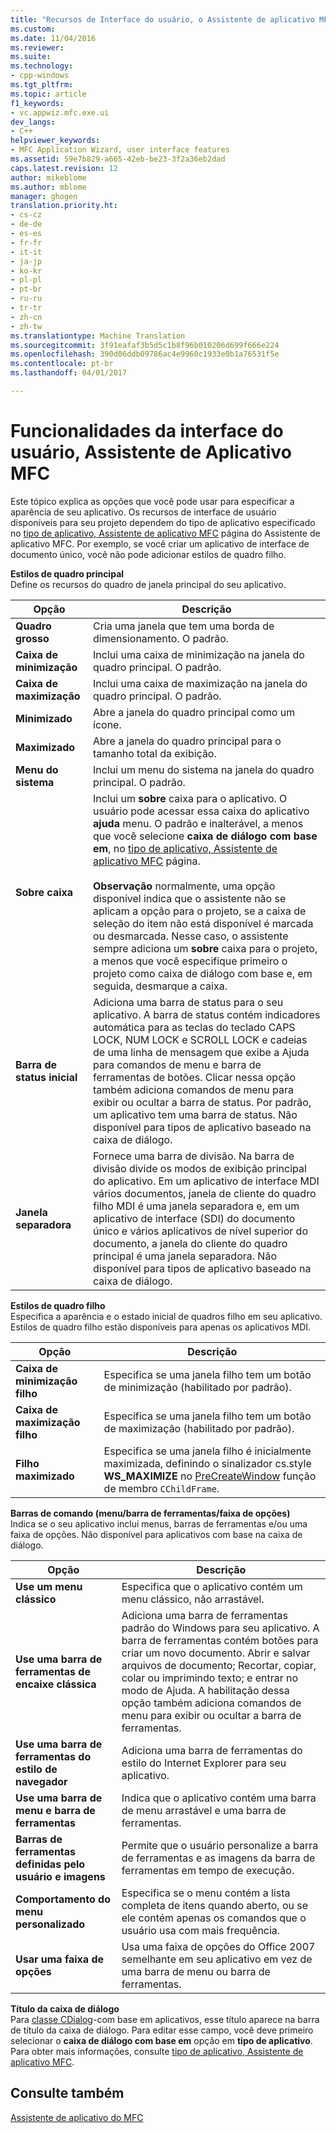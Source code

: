 ```yaml
---
title: "Recursos de Interface do usuário, o Assistente de aplicativo MFC | Microsoft Docs"
ms.custom: 
ms.date: 11/04/2016
ms.reviewer: 
ms.suite: 
ms.technology:
- cpp-windows
ms.tgt_pltfrm: 
ms.topic: article
f1_keywords:
- vc.appwiz.mfc.exe.ui
dev_langs:
- C++
helpviewer_keywords:
- MFC Application Wizard, user interface features
ms.assetid: 59e7b829-a665-42eb-be23-3f2a36eb2dad
caps.latest.revision: 12
author: mikeblome
ms.author: mblome
manager: ghogen
translation.priority.ht:
- cs-cz
- de-de
- es-es
- fr-fr
- it-it
- ja-jp
- ko-kr
- pl-pl
- pt-br
- ru-ru
- tr-tr
- zh-cn
- zh-tw
ms.translationtype: Machine Translation
ms.sourcegitcommit: 3f91eafaf3b5d5c1b8f96b010206d699f666e224
ms.openlocfilehash: 390d06ddb09786ac4e9960c1933e0b1a76531f5e
ms.contentlocale: pt-br
ms.lasthandoff: 04/01/2017

---
```

# <a name="user-interface-features-mfc-application-wizard"></a>Funcionalidades da interface do usuário, Assistente de Aplicativo MFC
Este tópico explica as opções que você pode usar para especificar a aparência de seu aplicativo. Os recursos de interface de usuário disponíveis para seu projeto dependem do tipo de aplicativo especificado no [tipo de aplicativo, Assistente de aplicativo MFC](../../mfc/reference/application-type-mfc-application-wizard.md) página do Assistente de aplicativo MFC. Por exemplo, se você criar um aplicativo de interface de documento único, você não pode adicionar estilos de quadro filho.  
  
 **Estilos de quadro principal**  
 Define os recursos do quadro de janela principal do seu aplicativo.  
  
|Opção|Descrição|  
|------------|-----------------|  
|**Quadro grosso**|Cria uma janela que tem uma borda de dimensionamento. O padrão.|  
|**Caixa de minimização**|Inclui uma caixa de minimização na janela do quadro principal. O padrão.|  
|**Caixa de maximização**|Inclui uma caixa de maximização na janela do quadro principal. O padrão.|  
|**Minimizado**|Abre a janela do quadro principal como um ícone.|  
|**Maximizado**|Abre a janela do quadro principal para o tamanho total da exibição.|  
|**Menu do sistema**|Inclui um menu do sistema na janela do quadro principal. O padrão.|  
|**Sobre caixa**|Inclui um **sobre** caixa para o aplicativo. O usuário pode acessar essa caixa do aplicativo **ajuda** menu. O padrão e inalterável, a menos que você selecione **caixa de diálogo com base em**, no [tipo de aplicativo, Assistente de aplicativo MFC](../../mfc/reference/application-type-mfc-application-wizard.md) página.<br /><br /> **Observação** normalmente, uma opção disponível indica que o assistente não se aplicam a opção para o projeto, se a caixa de seleção do item não está disponível é marcada ou desmarcada. Nesse caso, o assistente sempre adiciona um **sobre** caixa para o projeto, a menos que você especifique primeiro o projeto como caixa de diálogo com base e, em seguida, desmarque a caixa.|  
|**Barra de status inicial**|Adiciona uma barra de status para o seu aplicativo. A barra de status contém indicadores automática para as teclas do teclado CAPS LOCK, NUM LOCK e SCROLL LOCK e cadeias de uma linha de mensagem que exibe a Ajuda para comandos de menu e barra de ferramentas de botões. Clicar nessa opção também adiciona comandos de menu para exibir ou ocultar a barra de status. Por padrão, um aplicativo tem uma barra de status. Não disponível para tipos de aplicativo baseado na caixa de diálogo.|  
|**Janela separadora**|Fornece uma barra de divisão. Na barra de divisão divide os modos de exibição principal do aplicativo. Em um aplicativo de interface MDI vários documentos, janela de cliente do quadro filho MDI é uma janela separadora e, em um aplicativo de interface (SDI) do documento único e vários aplicativos de nível superior do documento, a janela do cliente do quadro principal é uma janela separadora. Não disponível para tipos de aplicativo baseado na caixa de diálogo.|  
  
 **Estilos de quadro filho**  
 Especifica a aparência e o estado inicial de quadros filho em seu aplicativo. Estilos de quadro filho estão disponíveis para apenas os aplicativos MDI.  
  
|Opção|Descrição|  
|------------|-----------------|  
|**Caixa de minimização filho**|Especifica se uma janela filho tem um botão de minimização (habilitado por padrão).|  
|**Caixa de maximização filho**|Especifica se uma janela filho tem um botão de maximização (habilitado por padrão).|  
|**Filho maximizado**|Especifica se uma janela filho é inicialmente maximizada, definindo o sinalizador cs.style **WS_MAXIMIZE** no [PreCreateWindow](../../mfc/reference/cwnd-class.md#precreatewindow) função de membro `CChildFrame`.|  
  
 **Barras de comando (menu/barra de ferramentas/faixa de opções)**  
 Indica se o seu aplicativo inclui menus, barras de ferramentas e/ou uma faixa de opções. Não disponível para aplicativos com base na caixa de diálogo.  
  
|Opção|Descrição|  
|------------|-----------------|  
|**Use um menu clássico**|Especifica que o aplicativo contém um menu clássico, não arrastável.|  
|**Use uma barra de ferramentas de encaixe clássica**|Adiciona uma barra de ferramentas padrão do Windows para seu aplicativo. A barra de ferramentas contém botões para criar um novo documento. Abrir e salvar arquivos de documento; Recortar, copiar, colar ou imprimindo texto; e entrar no modo de Ajuda. A habilitação dessa opção também adiciona comandos de menu para exibir ou ocultar a barra de ferramentas.|  
|**Use uma barra de ferramentas do estilo de navegador**|Adiciona uma barra de ferramentas do estilo do Internet Explorer para seu aplicativo.|  
|**Use uma barra de menu e barra de ferramentas**|Indica que o aplicativo contém uma barra de menu arrastável e uma barra de ferramentas.|  
|**Barras de ferramentas definidas pelo usuário e imagens**|Permite que o usuário personalize a barra de ferramentas e as imagens da barra de ferramentas em tempo de execução.|  
|**Comportamento do menu personalizado**|Especifica se o menu contém a lista completa de itens quando aberto, ou se ele contém apenas os comandos que o usuário usa com mais frequência.|  
|**Usar uma faixa de opções**|Usa uma faixa de opções do Office 2007 semelhante em seu aplicativo em vez de uma barra de menu ou barra de ferramentas.|  
  
 **Título da caixa de diálogo**  
 Para [classe CDialog](../../mfc/reference/cdialog-class.md)-com base em aplicativos, esse título aparece na barra de título da caixa de diálogo. Para editar esse campo, você deve primeiro selecionar o **caixa de diálogo com base em** opção em **tipo de aplicativo**. Para obter mais informações, consulte [tipo de aplicativo, Assistente de aplicativo MFC](../../mfc/reference/application-type-mfc-application-wizard.md).  
  
## <a name="see-also"></a>Consulte também  
 [Assistente de aplicativo do MFC](../../mfc/reference/mfc-application-wizard.md)


